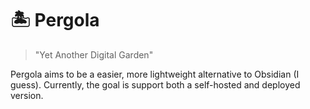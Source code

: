 # 🏝 Pergola

> "Yet Another Digital Garden"

Pergola aims to be a easier, more lightweight alternative to Obsidian (I guess).
Currently, the goal is support both a self-hosted and deployed version.
